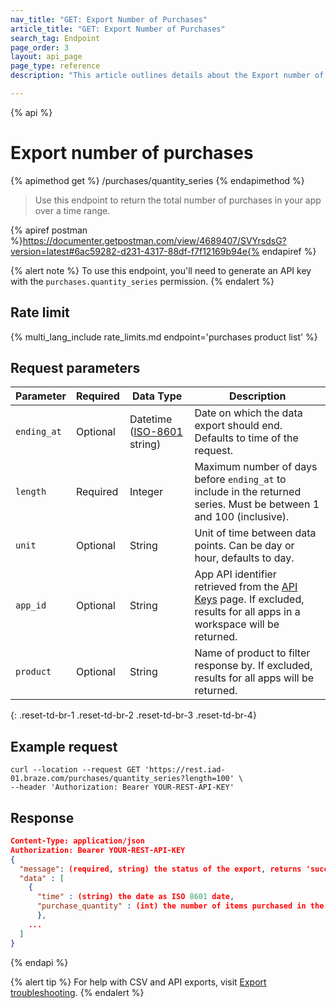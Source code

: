 ```yaml
---
nav_title: "GET: Export Number of Purchases"
article_title: "GET: Export Number of Purchases"
search_tag: Endpoint
page_order: 3
layout: api_page
page_type: reference
description: "This article outlines details about the Export number of purchases Braze endpoint."

---
```

{% api %}
# Export number of purchases
{% apimethod get %}
/purchases/quantity_series
{% endapimethod %}

> Use this endpoint to return the total number of purchases in your app over a time range.

{% apiref postman %}https://documenter.getpostman.com/view/4689407/SVYrsdsG?version=latest#6ac59282-d231-4317-88df-f7f12169b94e{% endapiref %}

{% alert note %}
To use this endpoint, you'll need to generate an API key with the `purchases.quantity_series` permission.
{% endalert %}

## Rate limit

{% multi_lang_include rate_limits.md endpoint='purchases product list' %}

## Request parameters

| Parameter | Required | Data Type | Description |
|---|---|---|---|
| `ending_at` | Optional | Datetime ([ISO-8601](https://en.wikipedia.org/wiki/ISO_8601) string) | Date on which the data export should end. Defaults to time of the request. |
| `length` | Required | Integer | Maximum number of days before `ending_at` to include in the returned series. Must be between 1 and 100 (inclusive). |
| `unit` | Optional | String | Unit of time between data points. Can be day or hour, defaults to day. |
| `app_id` | Optional | String | App API identifier retrieved from the [API Keys]({{site.baseurl}}/user_guide/administrative/app_settings/api_settings_tab/) page. If excluded, results for all apps in a workspace will be returned. |
| `product` | Optional | String | Name of product to filter response by. If excluded, results for all apps will be returned. |
{: .reset-td-br-1 .reset-td-br-2 .reset-td-br-3  .reset-td-br-4}

## Example request

```
curl --location --request GET 'https://rest.iad-01.braze.com/purchases/quantity_series?length=100' \
--header 'Authorization: Bearer YOUR-REST-API-KEY'
```

## Response

```json
Content-Type: application/json
Authorization: Bearer YOUR-REST-API-KEY
{
  "message": (required, string) the status of the export, returns 'success' when completed without errors,
  "data" : [
    {
      "time" : (string) the date as ISO 8601 date,
      "purchase_quantity" : (int) the number of items purchased in the time period
      },
    ...
  ]
}
```

{% endapi %}

{% alert tip %}
For help with CSV and API exports, visit [Export troubleshooting]({{site.baseurl}}/user_guide/data_and_analytics/export_braze_data/export_troubleshooting/).
{% endalert %}
